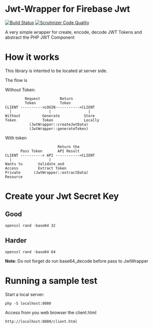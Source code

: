 # Jwt-Wrapper for Firebase Jwt

[![Build Status](https://travis-ci.org/byjg/jwt-wrapper.svg?branch=master)](https://travis-ci.org/byjg/jwt-wrapper)
[![Scrutinizer Code Quality](https://scrutinizer-ci.com/g/byjg/jwt-wrapper/badges/quality-score.png?b=master)](https://scrutinizer-ci.com/g/byjg/jwt-wrapper/?branch=master)

A very simple wrapper for create, encode, decode JWT Tokens and abstract the PHP JWT Component


# How it works

This library is intented to be located at server side. 

The flow is

Without Token:

```
         Request         Return 
         Token           Token
CLIENT ---------->LOGIN----------->CLIENT
  |                 |                 |
Without          Generate           Store
Token            Token              Locally
           (JwtWrapper::createJwtData)
           (JwtWrapper::generateToken)
```

With token

```
                        Return the 
       Pass Token       API Result
CLIENT ----------> API ----------->CLIENT
  |                 |                 
Wants to       Validate and         
Access         Extract Token        
Private      (JwtWrapper::extractData)
Resource
```

# Create your Jwt Secret Key

## Good

```
openssl rand -base64 32
```

## Harder

```
openssl rand -base64 64
```

**Note**: Do not forget do run base64_decode before pass to JwtWrapper


# Running a sample test

Start a local server:

```
php -S localhost:8080
```

Access from you web browser the client.html

```
http://localhost:8080/client.html
```

